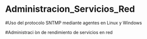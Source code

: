 # Administracion_Servicios_Red
#Uso del protocolo SNTMP mediante agentes en Linux y Windows 


#Administraci ́on de rendimiento de servicios en red
